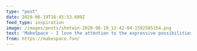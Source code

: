 ```yaml
---
type: "post"
date: 2020-06-19T16:45:53.689Z
feed_type: inspiration
image: /images/posts/shotwin-2020-06-19_12-42-04-1592585154.png
text: 'MakeSpace - I love the attention to the expressive possibilities of spatial arrangement in this project.'
from: https://makespace.fun/
---
```

